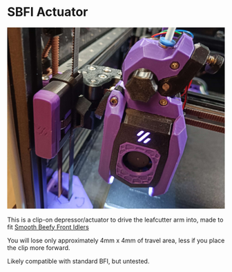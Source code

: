 # SBFI Actuator
<p align="center"><img width="600" src="assets/sbfi-actuator.jpg"></p>

This is a clip-on depressor/actuator to drive the leafcutter arm into, made to fit [Smooth Beefy Front Idlers](https://www.printables.com/model/890840-sbfi-smooth-beefy-front-idlers)

You will lose only approximately 4mm x 4mm of travel area, less if you place the clip more forward.

Likely compatible with standard BFI, but untested.
